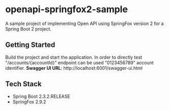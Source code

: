 # openapi-springfox2-sample
A sample project of implementing Open API using SpringFox version 2 for a Spring Boot 2 project.

## Getting Started
Build the project and start the application. In order to directly test "/accounts/{accountId}" endpoint can be used "0123456789" account identifier.
**Swagger UI URL**: http://localhost:6001/swagger-ui.html

## Tech Stack
- Spring Boot 2.3.2.RELEASE
- SpringFox 2.9.2



